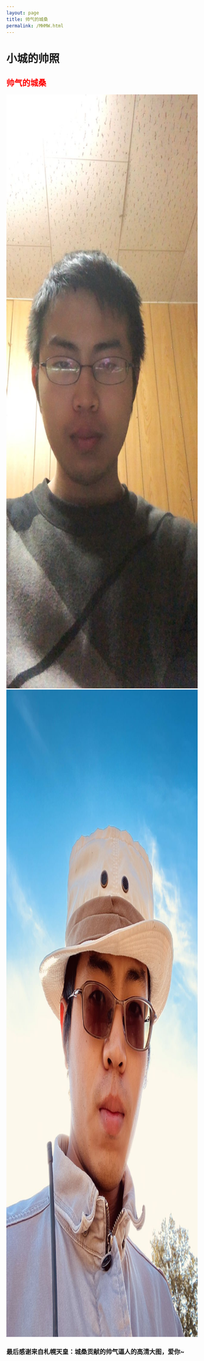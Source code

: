 ```yaml
---
layout: page
title: 帅气的城桑
permalink: /MHMW.html
---
```


<h1>小城的帅照</h1>
<!--网页主标题-->
<h2 style="color:red">帅气的城桑</h2>
<!--网页副标题-->
<img src="../images/xiaocheng_1.jpg" alt="xiaocheng_1" width="719" height="1560"><br>
<img src="../images/xiaocheng_2.png" alt="xiaocheng_2" width="1278" height="1700"><br>
<h3>最后感谢来自札幌天皇：城桑贡献的帅气逼人的高清大图，爱你~</h3>